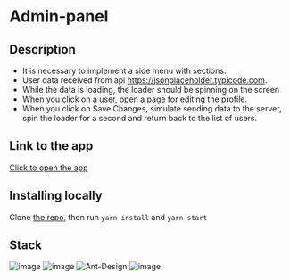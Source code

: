 # Admin-panel

## Description

- It is necessary to implement a side menu with sections.
- User data received from api https://jsonplaceholder.typicode.com.
- While the data is loading, the loader should be spinning on the screen
- When you click on a user, open a page for editing the profile.
- When you click on Save Changes, simulate sending data to the server, spin the loader for a second and return back to the list of users.

## Link to the app

[Click to open the app]()

## Installing locally

Clone [the repo](https://github.com/elenashcherbinina/admin-panel), then run `yarn install` and `yarn start`

## Stack

![image](https://img.shields.io/badge/React-20232A?style=for-the-badge&logo=react&logoColor=61DAFB)
![image](https://img.shields.io/badge/Redux-593D88?style=for-the-badge&logo=redux&logoColor=white)
![Ant-Design](https://img.shields.io/badge/-AntDesign-%230170FE?style=for-the-badge&logo=ant-design&logoColor=white)
![image](https://img.shields.io/badge/JavaScript-323330?style=for-the-badge&logo=javascript&logoColor=F7DF1E)
